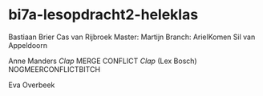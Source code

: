 # bi7a-lesopdracht2-heleklas
Bastiaan Brier
Cas van Rijbroek
Master: Martijn
Branch: ArielKomen
Sil van Appeldoorn


Anne Manders
*Clap* MERGE CONFLICT *Clap* (Lex Bosch)
NOGMEERCONFLICTBITCH

Eva Overbeek